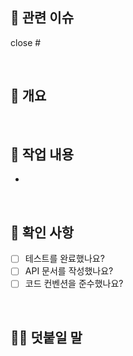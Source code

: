 ## 🎫 관련 이슈

close #

<br>

## 📄 개요
> 

<br>

## 🔨 작업 내용
- 


<br>

## 🏁 확인 사항

- [ ] 테스트를 완료했나요?
- [ ] API 문서를 작성했나요?
- [ ] 코드 컨벤션을 준수했나요?

<br>

## 🙋🏻 덧붙일 말
